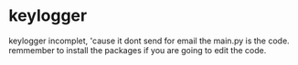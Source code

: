 # keylogger
keylogger incomplet, 'cause it dont send for email
the main.py is the code.
remmember to install the packages if you are going to edit the code.

